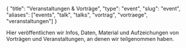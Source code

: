 {
    "title": "Veranstaltungen & Vorträge",
    "type": "event",
    "slug": "event",
    "aliases": ["events", "talk", "talks", "vortrag", "vortraege", "veranstaltungen"]
}

Hier veröffentlichen wir Infos, Daten, Material und Aufzeichungen von Vorträgen und Veranstaltungen, an denen wir teilgenommen haben.
